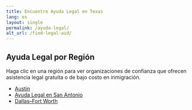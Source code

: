 ```yaml
---
title: Encuentre Ayuda Legal en Texas
lang: es
layout: single
permalink: /ayuda-legal/
alt_url: /find-legal-aid/
---
```



## Ayuda Legal por Región

Haga clic en una región para ver organizaciones de confianza que ofrecen asistencia legal gratuita o de bajo costo en inmigración.

- [Austin](/ayuda-legal/austin)
- [Ayuda Legal en San Antonio](/ayuda-legal/san-antonio/)
- [Dallas–Fort Worth](/ayuda-legal/dallas-fort-worth/)
